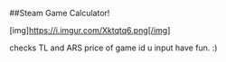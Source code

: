 ##Steam Game Calculator!

[img]https://i.imgur.com/Xktqtq6.png[/img]

checks TL and ARS price of game id u input
have fun. :)
